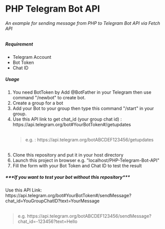 <h1>PHP Telegram Bot API</h1>
<h6>An example for sending message from PHP to Telegram Bot API via Fetch API</h6>

<h5>Requirement</h5>
<ul>
  <li>Telegram Account</li>
  <li>Bot Token</li>
  <li>Chat ID</li>
</ul>
<h5>Usage</h5>
<ol>
  <li>You need BotToken by Add @BotFather in your Telegram then use command "/newbot" to create bot.</li>
  <li>Create a group for a bot</li>
  <li>Add your Bot to your group then type this command "/start" in your group.</li>
  <li>Use this API link to get chat_id (your group chat id) : https://api.telegram.org/bot#YourBotToken#/getupdates<br><br>
   <blockquote> e.g. :  https://api.telegram.org/botABCDEF123456/getupdates</blockquote>
  </li><br>
  <li>Clone this repository and put it in your host directory</li>
  <li>Launch this project in browser e.g. "localhost/PHP-Telegram-Bot-API"</li>
  <li>Fill the form with your Bot Token and Chat ID to test the result</li>
</ol>
<h5>***If you want to test your bot without this repository***</h6>
  Use this API Link: https://api.telegram.org/bot#YourBotToken#/sendMessage?chat_id=YouGroupChatID?text=YourMessage
  <br><br>
  <blockquote>e.g. https://api.telegram.org/botABCDEF123456/sendMessage?chat_id=-123456?text=Hello</blockquote>
